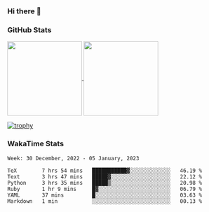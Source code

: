### Hi there 👋

### GitHub Stats

<a href="https://github.com/anuraghazra/github-readme-stats">
  <img align="center" height="170px" src="https://github-readme-stats.vercel.app/api/top-langs/?username=tksfjt1024&layout=compact&count_private=true&show_icons=true&show_icons=true&theme=graywhite" />
</a>
<a href="https://github.com/anuraghazra/github-readme-stats">
  <img align="center" height="170px" src="https://github-readme-stats.vercel.app/api?username=tksfjt1024&count_private=true&show_icons=true&show_icons=true&theme=graywhite" />
</a>

[![trophy](https://github-profile-trophy.vercel.app/?username=tksfjt1024)](https://github.com/ryo-ma/github-profile-trophy)

### WakaTime Stats

<!--START_SECTION:waka-->
```text
Week: 30 December, 2022 - 05 January, 2023

TeX        7 hrs 54 mins   ███████████▓░░░░░░░░░░░░░   46.19 % 
Text       3 hrs 47 mins   █████▓░░░░░░░░░░░░░░░░░░░   22.12 % 
Python     3 hrs 35 mins   █████▒░░░░░░░░░░░░░░░░░░░   20.98 % 
Ruby       1 hr 9 mins     █▓░░░░░░░░░░░░░░░░░░░░░░░   06.79 % 
YAML       37 mins         █░░░░░░░░░░░░░░░░░░░░░░░░   03.63 % 
Markdown   1 min           ░░░░░░░░░░░░░░░░░░░░░░░░░   00.13 % 
```
<!--END_SECTION:waka-->
